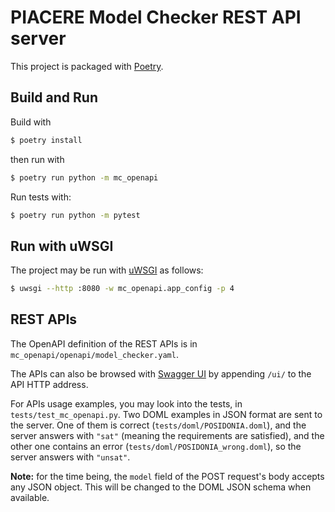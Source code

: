 # PIACERE Model Checker REST API server

This project is packaged with [Poetry](https://python-poetry.org/).

## Build and Run

Build with
```sh
$ poetry install
```
then run with
```sh
$ poetry run python -m mc_openapi
```

Run tests with:
```sh
$ poetry run python -m pytest
```

## Run with uWSGI

The project may be run with [uWSGI](https://uwsgi-docs.readthedocs.io/) as follows:
```sh
$ uwsgi --http :8080 -w mc_openapi.app_config -p 4
```

## REST APIs

The OpenAPI definition of the REST APIs is in `mc_openapi/openapi/model_checker.yaml`.

The APIs can also be browsed with [Swagger UI](https://swagger.io/tools/swagger-ui/) by appending `/ui/` to the API HTTP address.

For APIs usage examples, you may look into the tests, in `tests/test_mc_openapi.py`.
Two DOML examples in JSON format are sent to the server.
One of them is correct (`tests/doml/POSIDONIA.doml`), and the server answers with `"sat"` (meaning the requirements are satisfied), and the other one contains an error (`tests/doml/POSIDONIA_wrong.doml`), so the server answers with `"unsat"`.

**Note:** for the time being, the `model` field of the POST request's body accepts any JSON object. This will be changed to the DOML JSON schema when available.
